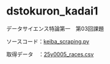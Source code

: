 # dstokuron_kadai1
データサイエンス特論第一　第03回課題

ソースコード：[keiba_scraping.py](https://github.com/Takumi-Fukuzawa/dstokuron_kadai1/blob/main/keiba_scraping.py/)

取得データ　：[25y0005_races.csv](https://github.com/Takumi-Fukuzawa/dstokuron_kadai1/blob/main/25y0005_races.csv)
